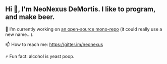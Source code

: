 ## Hi :wave:, I'm NeoNexus DeMortis. I like to program, and make beer.

🔭 I’m currently working on [an open-source mono-repo](https://github.com/neonexus/sails-react-bootstrap-webpack) (it could really use a new name...).

📫 How to reach me: https://gitter.im/neonexus

⚡ Fun fact: alcohol is yeast poop.

<!--
Gasp! You found the hidden message!
Now shoo! Go away!
-->
